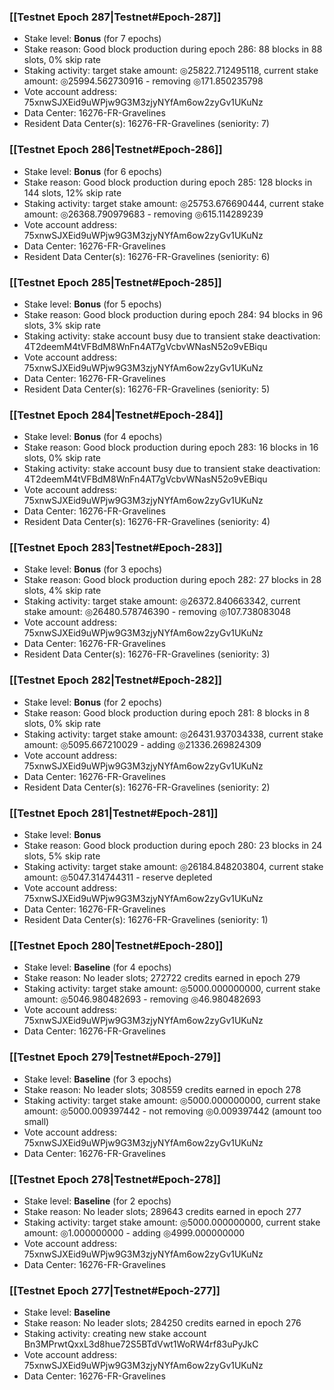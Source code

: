 ### [[Testnet Epoch 287|Testnet#Epoch-287]]
* Stake level: **Bonus** (for 7 epochs)
* Stake reason: Good block production during epoch 286: 88 blocks in 88 slots, 0% skip rate
* Staking activity: target stake amount: ◎25822.712495118, current stake amount: ◎25994.562730916 - removing ◎171.850235798
* Vote account address: 75xnwSJXEid9uWPjw9G3M3zjyNYfAm6ow2zyGv1UKuNz
* Data Center: 16276-FR-Gravelines
* Resident Data Center(s): 16276-FR-Gravelines (seniority: 7)
### [[Testnet Epoch 286|Testnet#Epoch-286]]
* Stake level: **Bonus** (for 6 epochs)
* Stake reason: Good block production during epoch 285: 128 blocks in 144 slots, 12% skip rate
* Staking activity: target stake amount: ◎25753.676690444, current stake amount: ◎26368.790979683 - removing ◎615.114289239
* Vote account address: 75xnwSJXEid9uWPjw9G3M3zjyNYfAm6ow2zyGv1UKuNz
* Data Center: 16276-FR-Gravelines
* Resident Data Center(s): 16276-FR-Gravelines (seniority: 6)
### [[Testnet Epoch 285|Testnet#Epoch-285]]
* Stake level: **Bonus** (for 5 epochs)
* Stake reason: Good block production during epoch 284: 94 blocks in 96 slots, 3% skip rate
* Staking activity: stake account busy due to transient stake deactivation: 4T2deemM4tVFBdM8WnFn4AT7gVcbvWNasN52o9vEBiqu
* Vote account address: 75xnwSJXEid9uWPjw9G3M3zjyNYfAm6ow2zyGv1UKuNz
* Data Center: 16276-FR-Gravelines
* Resident Data Center(s): 16276-FR-Gravelines (seniority: 5)
### [[Testnet Epoch 284|Testnet#Epoch-284]]
* Stake level: **Bonus** (for 4 epochs)
* Stake reason: Good block production during epoch 283: 16 blocks in 16 slots, 0% skip rate
* Staking activity: stake account busy due to transient stake deactivation: 4T2deemM4tVFBdM8WnFn4AT7gVcbvWNasN52o9vEBiqu
* Vote account address: 75xnwSJXEid9uWPjw9G3M3zjyNYfAm6ow2zyGv1UKuNz
* Data Center: 16276-FR-Gravelines
* Resident Data Center(s): 16276-FR-Gravelines (seniority: 4)
### [[Testnet Epoch 283|Testnet#Epoch-283]]
* Stake level: **Bonus** (for 3 epochs)
* Stake reason: Good block production during epoch 282: 27 blocks in 28 slots, 4% skip rate
* Staking activity: target stake amount: ◎26372.840663342, current stake amount: ◎26480.578746390 - removing ◎107.738083048
* Vote account address: 75xnwSJXEid9uWPjw9G3M3zjyNYfAm6ow2zyGv1UKuNz
* Data Center: 16276-FR-Gravelines
* Resident Data Center(s): 16276-FR-Gravelines (seniority: 3)
### [[Testnet Epoch 282|Testnet#Epoch-282]]
* Stake level: **Bonus** (for 2 epochs)
* Stake reason: Good block production during epoch 281: 8 blocks in 8 slots, 0% skip rate
* Staking activity: target stake amount: ◎26431.937034338, current stake amount: ◎5095.667210029 - adding ◎21336.269824309
* Vote account address: 75xnwSJXEid9uWPjw9G3M3zjyNYfAm6ow2zyGv1UKuNz
* Data Center: 16276-FR-Gravelines
* Resident Data Center(s): 16276-FR-Gravelines (seniority: 2)
### [[Testnet Epoch 281|Testnet#Epoch-281]]
* Stake level: **Bonus**
* Stake reason: Good block production during epoch 280: 23 blocks in 24 slots, 5% skip rate
* Staking activity: target stake amount: ◎26184.848203804, current stake amount: ◎5047.314744311 - reserve depleted
* Vote account address: 75xnwSJXEid9uWPjw9G3M3zjyNYfAm6ow2zyGv1UKuNz
* Data Center: 16276-FR-Gravelines
* Resident Data Center(s): 16276-FR-Gravelines (seniority: 1)
### [[Testnet Epoch 280|Testnet#Epoch-280]]
* Stake level: **Baseline** (for 4 epochs)
* Stake reason: No leader slots; 272722 credits earned in epoch 279
* Staking activity: target stake amount: ◎5000.000000000, current stake amount: ◎5046.980482693 - removing ◎46.980482693
* Vote account address: 75xnwSJXEid9uWPjw9G3M3zjyNYfAm6ow2zyGv1UKuNz
* Data Center: 16276-FR-Gravelines
### [[Testnet Epoch 279|Testnet#Epoch-279]]
* Stake level: **Baseline** (for 3 epochs)
* Stake reason: No leader slots; 308559 credits earned in epoch 278
* Staking activity: target stake amount: ◎5000.000000000, current stake amount: ◎5000.009397442 - not removing ◎0.009397442 (amount too small)
* Vote account address: 75xnwSJXEid9uWPjw9G3M3zjyNYfAm6ow2zyGv1UKuNz
* Data Center: 16276-FR-Gravelines
### [[Testnet Epoch 278|Testnet#Epoch-278]]
* Stake level: **Baseline** (for 2 epochs)
* Stake reason: No leader slots; 289643 credits earned in epoch 277
* Staking activity: target stake amount: ◎5000.000000000, current stake amount: ◎1.000000000 - adding ◎4999.000000000
* Vote account address: 75xnwSJXEid9uWPjw9G3M3zjyNYfAm6ow2zyGv1UKuNz
* Data Center: 16276-FR-Gravelines
### [[Testnet Epoch 277|Testnet#Epoch-277]]
* Stake level: **Baseline**
* Stake reason: No leader slots; 284250 credits earned in epoch 276
* Staking activity: creating new stake account Bn3MPrwtQxxL3d8hue72S5BTdVwt1WoRW4rf83uPyJkC
* Vote account address: 75xnwSJXEid9uWPjw9G3M3zjyNYfAm6ow2zyGv1UKuNz
* Data Center: 16276-FR-Gravelines